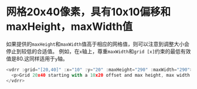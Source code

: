 # 网格20x40像素，具有10x10偏移和maxHeight，maxWidth值

如果提供的`maxHeight`和`maxWidth`值高于相应的网格值，则可以注意到调整大小会停止到较低的合适值。 例如，在`x`轴上，尊重`maxWidth`和`grid [x]`约束的最低有效值是80.这同样适用于`y`轴。

~~~js
<vdrr :grid="[20,40]" :x="10" :y="20" :maxHeight="290" :maxWidth="290">
  <p>Grid 20x40 starting with a 10x20 offset and max height, max width values equal to 290.</p>
</vdrr>
~~~

